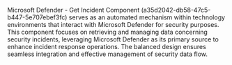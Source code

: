 Microsoft Defender - Get Incident Component (a35d2042-db58-47c5-b447-5e707ebef3fc) serves as an automated mechanism within technology environments that interact with Microsoft Defender for security purposes. This component focuses on retrieving and managing data concerning security incidents, leveraging Microsoft Defender as its primary source to enhance incident response operations. The balanced design ensures seamless integration and effective management of security data flow.


